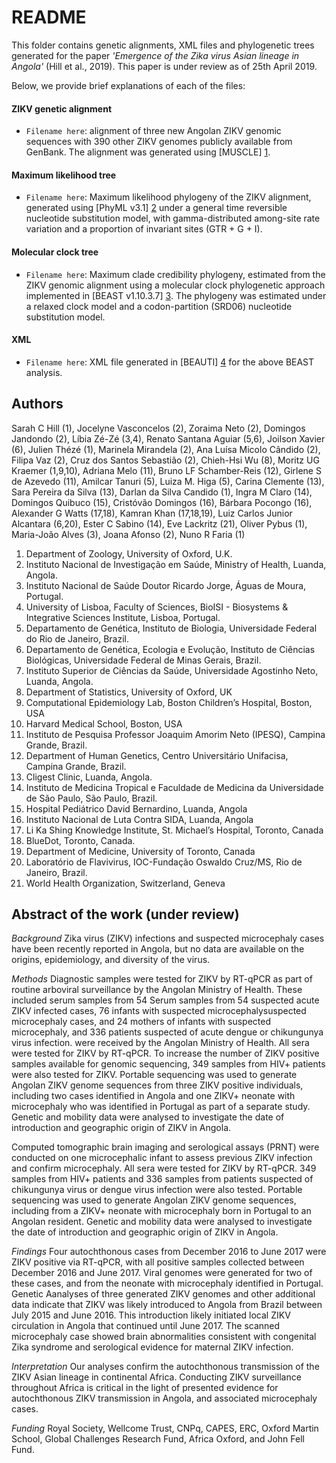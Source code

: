 # README

This folder contains genetic alignments, XML files and phylogenetic trees generated for the paper *'Emergence of the Zika virus Asian lineage in Angola'* (Hill et al., 2019). This paper is under review as of 25th April 2019.

Below, we provide brief explanations of each of the files:

#### ZIKV genetic alignment
+ `Filename here`: alignment of three new Angolan ZIKV genomic sequences with 390 other ZIKV genomes publicly available from GenBank. The alignment was generated using [MUSCLE] [1]. 

#### Maximum likelihood tree 
+ `Filename here`: Maximum likelihood phylogeny of the ZIKV alignment, generated using [PhyML v3.1] [2] under a general time reversible nucleotide substitution model, with gamma-distributed among-site rate variation and a proportion of invariant sites (GTR + G + I). 

#### Molecular clock tree 
+ `Filename here`: Maximum clade credibility phylogeny, estimated from the ZIKV genomic alignment using a molecular clock phylogenetic approach implemented in [BEAST v1.10.3.7] [3]. The phylogeny was estimated under a relaxed clock model and a codon-partition (SRD06) nucleotide substitution model.  

#### XML 
+ `Filename here`: XML file generated in [BEAUTI] [4] for the above BEAST analysis. 

## Authors
Sarah C Hill (1), Jocelyne Vasconcelos (2), Zoraima Neto (2), Domingos Jandondo (2), Líbia Zé-Zé (3,4), Renato Santana Aguiar (5,6), Joilson Xavier (6), Julien Thézé (1), Marinela Mirandela (2), Ana Luísa Micolo Cândido (2), Filipa Vaz (2), Cruz dos Santos Sebastião (2), Chieh-Hsi Wu (8), Moritz UG Kraemer (1,9,10), Adriana Melo (11), Bruno LF Schamber-Reis (12), Girlene S de Azevedo (11), Amilcar Tanuri (5), Luiza M. Higa (5), Carina Clemente (13), Sara Pereira da Silva (13), Darlan da Silva Candido (1), Ingra M Claro (14), Domingos Quibuco (15), Cristóvão Domingos (16), Bárbara Pocongo (16), Alexander G Watts (17,18), Kamran Khan (17,18,19), Luiz Carlos Junior Alcantara (6,20), Ester C Sabino (14), Eve Lackritz (21), Oliver Pybus (1), Maria-João Alves (3), Joana Afonso (2), Nuno R Faria (1)
1)	Department of Zoology, University of Oxford, U.K.
2)	Instituto Nacional de Investigação em Saúde, Ministry of Health, Luanda, Angola.
3)	Instituto Nacional de Saúde Doutor Ricardo Jorge, Águas de Moura, Portugal.
4)	University of Lisboa, Faculty of Sciences, BioISI - Biosystems & Integrative Sciences Institute, Lisboa, Portugal.
5)	Departamento de Genética, Instituto de Biologia, Universidade Federal do Rio de Janeiro, Brazil.
6)	Departamento de Genética, Ecologia e Evolução, Instituto de Ciências Biológicas, Universidade Federal de Minas Gerais, Brazil.
7)	Instituto Superior de Ciências da Saúde, Universidade Agostinho Neto, Luanda, Angola.
8)	Department of Statistics, University of Oxford, UK
9)	Computational Epidemiology Lab, Boston Children’s Hospital, Boston, USA
10)	Harvard Medical School, Boston, USA
11)	Instituto de Pesquisa Professor Joaquim Amorim Neto (IPESQ), Campina Grande, Brazil. 
12)	Department of Human Genetics, Centro Universitário Unifacisa, Campina Grande, Brazil.
13)	Cligest Clinic, Luanda, Angola.
14)	Instituto de Medicina Tropical e Faculdade de Medicina da Universidade de São Paulo, São Paulo, Brazil.
15)	Hospital Pediátrico David Bernardino, Luanda, Angola
16)	Instituto Nacional de Luta Contra SIDA, Luanda, Angola
17)	Li Ka Shing Knowledge Institute, St. Michael’s Hospital, Toronto, Canada
18)	BlueDot, Toronto, Canada.
19)	Department of Medicine, University of Toronto, Canada
20)	Laboratório de Flavivirus, IOC-Fundação Oswaldo Cruz/MS, Rio de Janeiro, Brazil.
21)	World Health Organization, Switzerland, Geneva

## Abstract of the work (under review)

*Background*
Zika virus (ZIKV) infections and suspected microcephaly cases have been recently reported in Angola, but no data are available on the origins, epidemiology, and diversity of the virus.

*Methods*
Diagnostic samples were tested for ZIKV by RT-qPCR as part of routine arboviral surveillance by the Angolan Ministry of Health. These included serum samples from 54 Serum samples from 54 suspected acute ZIKV infected cases, 76 infants with suspected microcephalysuspected microcephaly cases, and 24 mothers of infants with suspected microcephaly, and 336 patients suspected of acute dengue or chikungunya virus infection.  were received by the Angolan Ministry of Health. All sera were tested for ZIKV by RT-qPCR. To increase the number of ZIKV positive samples available for genomic sequencing, 349 samples from HIV+ patients were also tested for ZIKV. Portable sequencing was used to generate Angolan ZIKV genome sequences from three ZIKV positive individuals, including two cases identified in Angola and one ZIKV+ neonate with microcephaly who was identified in Portugal as part of a separate study. Genetic and mobility data were analysed to investigate the date of introduction and geographic origin of ZIKV in Angola. 

Computed tomographic brain imaging and serological assays (PRNT) were conducted on one microcephalic infant to assess previous ZIKV infection and confirm microcephaly. All sera were tested for ZIKV by RT-qPCR. 349 samples from HIV+ patients and 336 samples from patients suspected of chikungunya virus or dengue virus infection were also tested. Portable sequencing was used to generate Angolan ZIKV genome sequences, including from a ZIKV+ neonate with microcephaly born in Portugal to an Angolan resident. Genetic and mobility data were analysed to investigate the date of introduction and geographic origin of ZIKV in Angola. 

*Findings*
Four autochthonous cases from December 2016 to June 2017 were ZIKV positive via RT-qPCR, with all positive samples collected between December 2016 and June 2017. Viral genomes were generated for two of these cases, and from the neonate with microcephaly identified in Portugal. Genetic Aanalyses of three generated ZIKV genomes and other additional data indicate that ZIKV was likely introduced to Angola from Brazil between July 2015 and June 2016. This introduction likely initiated local ZIKV circulation in Angola that continued until June 2017. The scanned microcephaly case showed brain abnormalities consistent with congenital Zika syndrome and serological evidence for maternal ZIKV infection.

*Interpretation*
Our analyses confirm the autochthonous transmission of the ZIKV Asian lineage in continental Africa. Conducting ZIKV surveillance throughout Africa is critical in the light of presented evidence for autochthonous ZIKV transmission in Angola, and associated microcephaly cases.

*Funding*
Royal Society, Wellcome Trust, CNPq, CAPES, ERC, Oxford Martin School, Global Challenges Research Fund, Africa Oxford, and John Fell Fund. 

[1]: https://www.ebi.ac.uk/Tools/msa/muscle/
[2]: http://www.atgc-montpellier.fr/phyml/versions.php
[3]: http://beast.community/index.html
[4]: http://beast.community/beauti